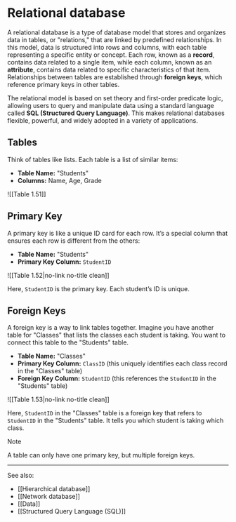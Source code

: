 
# Relational database

A relational database is a type of database model that stores and organizes data in tables, or "relations," that are linked by predefined relationships. In this model, data is structured into rows and columns, with each table representing a specific entity or concept. Each row, known as a **record**, contains data related to a single item, while each column, known as an **attribute**, contains data related to specific characteristics of that item. Relationships between tables are established through **foreign keys**, which reference primary keys in other tables.

The relational model is based on set theory and first-order predicate logic, allowing users to query and manipulate data using a standard language called **SQL (Structured Query Language)**. This makes relational databases flexible, powerful, and widely adopted in a variety of applications.

## Tables

Think of tables like lists. Each table is a list of similar items:

- **Table Name:** "Students"
- **Columns:** Name, Age, Grade

![[Table 1.51]]

## Primary Key

A primary key is like a unique ID card for each row. It’s a special column that ensures each row is different from the others:

- **Table Name:** "Students"
- **Primary Key Column:** `StudentID`

![[Table 1.52|no-link no-title clean]]

Here, `StudentID` is the primary key. Each student’s ID is unique.

## Foreign Keys

A foreign key is a way to link tables together. Imagine you have another table for "Classes" that lists the classes each student is taking. You want to connect this table to the "Students" table.

- **Table Name:** "Classes"
- **Primary Key Column:** `ClassID` (this uniquely identifies each class record in the "Classes" table)
- **Foreign Key Column:** `StudentID` (this references the `StudentID` in the "Students" table)

![[Table 1.53|no-link no-title clean]]

Here, `StudentID` in the "Classes" table is a foreign key that refers to `StudentID` in the "Students" table. It tells you which student is taking which class. 

> [!note]
> A table can only have one primary key, but multiple foreign keys.

---

See also:

- [[Hierarchical database]]
- [[Network database]]
- [[Data]]
- [[Structured Query Language (SQL)]]